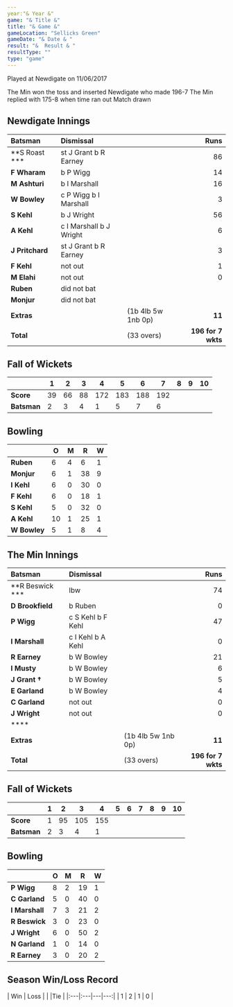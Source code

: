 ```yaml
---
year:"& Year &"
game: "& Title &"
title: "& Game &"
gameLocation: "Sellicks Green"
gameDate: "& Date & "
result: "&  Result & "
resultType: ""
type: "game"
---
```


Played at Newdigate  on 11/06/2017

The Min won the toss and inserted Newdigate who made 196-7  The Min replied with 175-8 when time ran out  Match drawn 

## Newdigate Innings

| Batsman | Dismissal | | Runs |
|:---|:---|---|---:|
| **S Roast *** | st J Grant b R Earney |  | 86 |
| **F Wharam** | b P Wigg |  | 14 |
| **M Ashturi** | b I Marshall |  | 16 |
| **W Bowley** | c P Wigg b I Marshall |  | 3 |
| **S Kehl** | b J Wright |  | 56 |
| **A Kehl** | c I Marshall b J Wright |  | 6 |
| **J Pritchard** | st J Grant b R Earney |  | 3 |
| **F Kehl** | not out |  | 1 |
| **M Elahi** | not out |  | 0 |
| **Ruben** | did not bat |  |  |
| **Monjur** | did not bat |  |  |
| **Extras** | | (1b 4lb 5w 1nb 0p) | **11** |
| **Total** | | (33 overs) | **196 for 7 wkts** |

## Fall of Wickets

| | **1** | **2** | **3** | **4** | **5** | **6** | **7** | **8** | **9** | **10** |
|---|---|---|---|---|---|---|---|---|---|---|
| **Score** | 39 | 66 | 88 | 172 | 183 | 188 | 192 |  |  |  |
| **Batsman** | 2 | 3 | 4 | 1 | 5 | 7 | 6 |  |  |  |

## Bowling

| | O   | M | R  | W |
|---|---|---|---|---|
| **Ruben** | 6 | 4 | 6 | 1 |
| **Monjur** | 6 | 1 | 38 | 9 |
| **I Kehl** | 6 | 0 | 30 | 0 |
| **F Kehl** | 6 | 0 | 18 | 1 |
| **S Kehl** | 5 | 0 | 32 | 0 |
| **A Kehl** | 10 | 1 | 25 | 1 |
| **W Bowley** | 5 | 1 | 8 | 4 |

## The Min Innings

| Batsman | Dismissal | | Runs |
|:---|:---|---|---:|
| **R Beswick *** | lbw  |  | 74 |
| **D Brookfield** | b Ruben |  | 0 |
| **P Wigg** | c S Kehl b F Kehl |  | 47 |
| **I Marshall** | c I Kehl b A Kehl |  | 0 |
| **R Earney** | b W Bowley |  | 21 |
| **I Musty** | b W Bowley |  | 6 |
| **J Grant &dagger;** | b W Bowley |  | 5 |
| **E Garland** | b W Bowley |  | 4 |
| **C Garland** | not out |  | 0 |
| **J Wright** | not out |  | 0 |
| **** |  |  |  |
| **Extras** | | (1b 4lb 5w 1nb 0p) | **11** |
| **Total** | | (33 overs) | **196 for 7 wkts** |

## Fall of Wickets

| | **1** | **2** | **3** | **4** | **5** | **6** | **7** | **8** | **9** | **10** |
|---|---|---|---|---|---|---|---|---|---|---|
| **Score** | 1 | 95 | 105 | 155 |  |  |  |  |  |  |
| **Batsman** | 2 | 3 | 4 | 1 |  |  |  |  |  |  |

## Bowling

| | O   | M | R  | W |
|---|---|---|---|---|
| **P Wigg** | 8 | 2 | 19 | 1 |
| **C Garland** | 5 | 0 | 40 | 0 |
| **I Marshall** | 7 | 3 | 21 | 2 |
| **R Beswick** | 3 | 0 | 23 | 0 |
| **J Wright** | 6 | 0 | 50 | 2 |
| **N Garland** | 1 | 0 | 14 | 0 |
| **R Earney** | 3 | 0 | 20 | 2 |

## Season Win/Loss Record

| Win | Loss |  |  |Tie |
|:---|:---|---|---:|
| 1 | 2 | 1 | 0 |